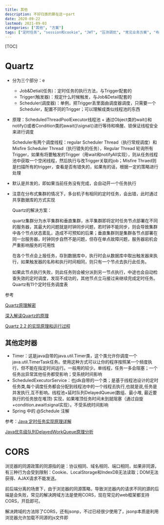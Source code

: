 ```yaml
---
title: 其他
description: 不好归类的算在这一part
date: 2020-09-22
lastmod: 2021-09-03
categories: ["其他", "方案"]
tags: ["定时任务", "session和cookie", "JWT", "压测调优", "常见业务方案", "布隆过滤器", "淘汰算法"]
---
```


[TOC]

# Quartz

* 分为三个部分：e
  * Job&Detial(任务)：定时任务的执行方法，与Trigger配套的
  * Trigger(触发器)：规定什么时候触发，与Job&Detail配套的
  * Scheduler(调度器)：单例，把Trigger丢里面由调度器调度，只需要一个Scheduler，配置不同的Trigger；可以理解成类似线程池的东西

* 原理：ScheduledThreadPoolExecutor线程池 + 通过Object类的wait()和notify()或者Condition类的await()\signal()进行等待和唤醒、锁保证线程安全 来进行调度

  Scheduler有两个调度线程：regular Scheduler Thread（执行常规调度）和Misfire Scheduler Thread（执行错失的任务），Regular Thread 轮询所有Trigger，如果有将要触发的Trigger（用wait和notifyAll实现），则从任务线程池中获取一个空闲线程，然后执行与改Trigger关联的job；Misfire Thraed则是扫描所有的trigger，查看是否有错失的，如果有的话，根据一定的策略进行处理

* 默认是并发的，即如果当前任务没有完成，会自动开一个任务执行

* 注意在分布式集群的情况下，多台机子有相同的定时任务，会出错，此时通过共享数据库的方式实现

  Quartz的解决方案：

  quartz集群分为水平集群和垂直集群，水平集群即将定时任务节点部署在不同的服务器，其最大的问题就是时钟同步问题，若时钟不能同步，则会导致集群中各个节点状态紊乱，造成不可预知的后果；垂直集群则是集群各节点部署在同一台服务器，时钟同步自然不是问题，但存在单点故障问题，服务器宕机会严重影响服务的可用性

  在各个节点会上报任务，存到数据库中，执行时会从数据库中取出触发器来执行，如果触发器的名称和执行时间相同，则只有一个节点去执行此任务。

  如果此节点执行失败，则此任务则会被分派到另一节点执行，中途也会自动检查失效的定时调度，发现不成功的，其他节点立马接过来继续完成定时任务。Quartz有11个定时任务调度表

参考

[Quartz原理解密](https://www.cnblogs.com/Dorae/p/9357180.html)

[深入解读Quartz的原理](https://blog.csdn.net/scgyus/article/details/79360316)

[Quartz 2.2 的实现原理和运行过程](https://blog.csdn.net/xlxxcc/article/details/52104463)

## 其他定时器

  * Timer：这是java自带的java.util.Timer类，这个类允许你调度一个java.util.TimerTask任务。使用这种方式可以让你的程序按照某一个频度执行，但不能在指定时间运行。一般用的较少。单线程，任务一多会阻塞；一个任务出异常其他任务都受影响；受系统时间影响
  * ScheduledExecutorService：也jdk自带的一个类；是基于线程池设计的定时任务类,每个调度任务都会分配到线程池中的一个线程去执行,也就是说,任务是并发执行,互不影响。线程池+延时队列DelayedQueue(数组、最小堆, 最近要执行的任务放在堆顶) 实现，如果堆顶任务时间未到就阻塞（通过自旋+condition.await\signal实现）。不受系统时间影响
  * Spring 中的 @Schedule  注解

参考：[Java 定时任务实现原理详解](https://blog.csdn.net/u013332124/article/details/79603943)

[Java优先级队列DelayedWorkQueue原理分析](https://www.jianshu.com/p/587901245c95)

# CORS

浏览器的同源政策的同源指的是：协议相同、域名相同、端口相同，如果非同源，有三种行为会受到限制：Cookie、LocalStorage和IndexDB无法读取；DOM无法获得、AJAX请求不能发送。

前后端分离的场景下，由于浏览器的同源策略，导致浏览器内的请求不同的源的后端是会失败，常见的解决跨域方法是使用CORS，现在常见的web框架都支持CORS，开启即可。

解决跨域的方法除了CORS，还有jsonp，不过已经很少使用了，jsonp本质是利用浏览器允许加载不同源的js文件即<script>标签等，将跨域请求<script>标签里，返回一段可执行的js代码，其中包含了请求结果，通常是json格式，前端通过返回的js代码执行回调获取结果。

详情见 [跨域资源共享 CORS 详解](http://www.ruanyifeng.com/blog/2016/04/cors.html)

对于跨域产生的问题，如CSRF跨域请求攻击的解决方案，可参考：[美团:如何防止csrf](https://tech.meituan.com/2018/10/11/fe-security-csrf.html)

# session和cookie

- 首先Http是无状态的，因此需要通过session、cookie来达到记录用户状态的目的。

- 传统的session、cookie：session存用户信息，保存在服务端中，cookie里存session对应的sessionId，保存在客户端中，用于找到对应的session，每次请求都会带上该cookie来表示此用户。

- 由于现在实例的部署不可能只部署一个，一般都是集群部署，因此session不可以只存在一个实例的内存中，因此引入Redis来存用户的登录信息

- 现在一般使用 token + Redis来实现 cookie - session 机制，本质上差不多，前端的cookie更多的是存token的信息而已，token也可以存在LocalStorage或sessionStorage中，发送请求时一般是把token的值放在请求头中，而不会把cookie发给后端，这样可以避免当用户禁用cookie导致功能不可用，还有CSRF问题。

# JWT

JWT = JSON WEB TOKEN

## 原理

JWT实际上是一个token(令牌)，分为三部分：Header(头部)、Payload(负载)、Signature(签名)。

Header(头部) ：两部分组成，记录令牌类型和JWT的签名算法，一般是HMACSHA256。

Payload(负载)： 记录用户登录信息(官方规范默认是不加密的，分为官方字段和私有字段）。

Signature(签名) ：记录将 Header、Payload和服务端的密钥组合起来，使用Header(头部)里规定的方式加密。

比如header里保存的加密方式是HMACSHA256，`签名 Signature = HMACSHA256(base64URL(header) + "." + base64URL(payload) + "." + 保存在后端的密钥)`

最后的JWT = `base64URL(Header) + "." + base64URL(Payload) + "." + Signature`，后端收到该JWT后验证该签名是否正确，来判断JWT里的用户信息是否可靠。

**base64**：64指的是A-Z,a-z，0-9，+，/，将待转换的字符串转成二进制流，每3个8位转成4个6位，6位的二进制数转成十进制，根据码表找到对应的字符，以=号做后缀，凑齐位数

一般是为了解决一些字符编码的问题，将非ASCII字符转化为ASCII字符，还有就是可以对数据做简单加密，base64URL在base64的基础上增加对一些符号的编解码，比如把"-"替换成"+"，使得它可以出现在url中。

**HMACSHA256**：摘要算法，一般用于验证签名是否一致

## 使用

可以存储在浏览器的本地缓存localStorage或者cookie中，发送请求的时候放在cookie里，或者放在请求头中

- JWT的目的是让服务器不保存任何session数据，让后端变成无状态的，因此没办法主动废弃某个token，一旦签发了JWT，在到期之前就会始终有效，如果想要实现这种功能，必然需要在后端保存JWT，就违背了JWT的设计初衷了。
- 要让JWT实现 续签 和 主动过期功能，必定需要在后端保存JWT
  - jwt主动过期问题，使用黑名单即可；分成两点，客户端要求失效，服务端记录token到黑名单；用户重置密码，服务端记录uid-time键值对，在此之前的token全部失效；客户端把保存的jwt删掉是没用的，此时的jwt依然有效，只是客户端没记录而已
  - jwt续签问题，一种解决方式是jwt中存储过期时间，服务端设置刷新时间，请求时判断是否在过期时间或刷新时间，在刷新时间内进行token刷新，失效token记入黑名单；
  - 而黑名单过大问题，可以采用记录UID-刷新时间方式解决，判断jwt签发时间，jwt签发时间小于UID-刷新时间的记为失效
- 个人认为JWT的生成方式本身是有一套规范的，在实际使用过程中也可以对他进行改动，本质上还是一个签名校验而已，一般会对JWT进行魔改，比如使用Header(头部)里的加密方式加密Signature(签名)，Signature(签名)加密Header(头部) 和Payload(负载) 这两部分，服务器里的私钥解密Payload(负载)，得到需要的登录信息，不通过简单的base64URL编码，不对外暴露，签名算法或者签名里的密钥的方式可以改成其他等。

JWT参考：[JWT 超详细分析](https://learnku.com/articles/17883)

# CAS模型 - SSO(单点登录)

可参考：[CAS实现单点登录SSO执行原理探究](https://blog.csdn.net/javaloveiphone/article/details/52439613)，讲得算是比较明白，这里是总结基于CAS模式改的单点登录模式

- 第一次访问时，由于没有访问的token，会引导至登录

![第一次访问](https://github.com/Nixum/Java-Note/raw/master/picture/sso-first-access.png)

- 再次访问Web-1时，由于前端已存了token，直接使用token进行请求即可

- 已登录Web-1时去访问Web-2，会通过后端认证中心实现单点登录

![第二次访问](https://github.com/Nixum/Java-Note/raw/master/picture/sso-second-access.png)

这里在总结一下关于GrantTicket和ServiceTicket，跟CAS模型中提到的TGT、ST、PGT这些东西是类似的，本质是作为验证的票据，图中的GrantTicket、ServiceTicket、token含义如下

GrantTicket：全局会话票据，保存在登录页，通过GrantTicket才能换取ServiceTicket；

ServiceTicket表示访问资源的一次性票据，根据ServiceTicket换取token，换取后失效；

token：登录凭证

GT、ST和token都是保存在Redis中的，他们在Redis中的存储结构如下

```
key：TOKEN_${Token的值}
value:
{
    "createTime": 1565961654807,
    "accountId": "123",
    // 用户其他信息
    "grantTicket": ${GrantTicket的值}  // token关联GT，用于注销时实现全局注销
}

key：GRANT_TICKET_${GrantTicket的值}
value:
{
    "createTime": 1565961654807,
    "accountId": "123",
}

key：SERVICE_TICKET_${ServiceTicket的值}
value:
{
    "createTime": 1565961654807,
    "grantTicket": ${GrantTicket的值} // ST关联GT，用于判断该ST是否有效，换取token后删除
}

// token与grantTicket的记录，注销时，根据token中关联的GT，找到所有与之关联的token，进行删除，这里推荐使用Redis的scan命令进行分段查询，原因是Redis是单线程的，如果数据量太大使用keys命令遍历太久，阻塞Redis接收其他命令
key：{grantTicket}-{token}
value：无
```

# 基于OAuth2.0的第三方登录

可参考：[理解OAuth 2.0](https://www.ruanyifeng.com/blog/2014/05/oauth_2_0.html)，这样基本就入门了，这里是总结项目中如何接入，一般在集成facebook和google的第三方登录也是类似的流程机制，这里只用到了access_token，对于refresh_token，是用来延长access_token的过期时间的，减少短时间内的重复登录，这里就没有涉及到了

![基于OAuth2的第三方登录](https://github.com/Nixum/Java-Note/raw/master/picture/基于oauth2的第三方登录流程.png)

为什么要后端要根据code + clientId + secret换成access_token，再根据access_token换用户个人信息？

为什么后端不直接code + clientId + secret换用户个人信息呢？

主要还是为了安全，防止中间人攻击

* 重定向的参数是带在url里的，是直接暴露在客户端的，如果直接返回access_token就不安全，因此才多了code这一层，为了降低code被拦截泄漏后的风险，code的过期时间一般都很短，且是一次性的；

* 另外就是后端对于外部的请求都是不信任的，因此接收到的参数(code)首先还要配合凭证去验证其合法性，对于验证通过后获得的access_token也有更多的操作空间，由后端持有，不会暴露出去

  像上图那种登录方案，后端只需要用户个人信息换完token就算完事了，所以看起来好像直接使用code + clientId + secret换用户个人信息就行，但是如果此时需要再获取用户的其他信息，就没有没办法再用code去换了，只能要求用户再次登录，此时如果有access_token就显得多么重要了

# 压测

总结一下做过的压测，压测工具jmetter，利用jmette可以多线程并发请求和可以实时查看简易报告的能力

1. 先对被压测服务的接口针对不同场景编写压测用例，设定好TPS的起始和目标值，作为压测计划

2. 画压测机器部署关系图，部署压测环境

   *  对于被压测的服务，一般会mock掉与该服务相关关联的服务，比如该服务还连了数据库，该接口请求依赖一些独立部署的中间件，或者依赖其他服务，则会对这些相关的依赖用桩来代替，用于维持通信，以减少这些额外服务的影响。

   * 一般一台机器只部署一个服务，特别是被压测服务，此外还要注意被压测服务所在的机器上网络设置相关的参数，比如TCP最大连接数、回收策略之类的设置

3. 编写压测脚本，压测脚本越简单越好，尽量让压测工具不影响被压测服务，**脚本最重要的几个设置**： 发起请求时的并发线程数、响应的断言、TPS数，其他那些花里胡哨的输出树状图，饼图啊那些都不用配了，用最简单的报告输出即可

4. 部署完后，将脚本配置放到jmeter的机器上，启动压测

   ```
   nohup java -jar bin/ApacheJMeter.jar -n -t jmetter脚本路径/config.jmx > test.out &
   ```

   输出到当前目录下的test.out文件里，这里启动是使用默认参数启动，如果对jmetter的JVM设置有要求，也可以在启动时指定JVM参数，如

   ```
   nohup java -server -XX:+HeapDumpOnOutOfMemoryError -Xms512m -Xmx512m -XX:+UseG1GC -XX:MaxGCPauseMillis=250 -XX:G1ReservePercent=20 -Djava.security.egd=file:/dev/urandom -jar bin/ApacheJMeter.jar -n -t jmetter脚本路径/config.jmx > test.out &
   ```

   压测开启后可以打开test.out文件查看压测报告

5. 一般是按照TPS从小往大压，小的TPS压，在正常延时的情况下可以先判断程序是否有问题，比如内存泄漏，内存溢出，没问题了再逐步往大了压。如果先从大往小压，延时又上不去，此时判断不了是程序内部问题还是过大的TPS导致。压测时间一般最少压一天

6. 输出压测报告

一般有如下几个点要注意，这些点到时也要输出到压测报告上

| 监控点                                | 说明                                                         |
| ------------------------------------- | ------------------------------------------------------------ |
| jmetter端的TPS、延时、错误率          | 观察TPS是否符合预期、延时是否达到预期且稳定、错误率要为0。**当程序正常时降低RT的手段**：减少不必要的日志输出、业务逻辑算法是否还有优化空间，是否有IO占用或者频繁序列化反序列化、内部队列是否阻塞 |
| 被压测服务的gc                        | fgc，ygc不要太频繁，一般来说**fgc 一小时要小于3~4次**；**ygc一分钟要小于3~4次为佳**。 |
| jmetter端的CPU、内存使用率等          | 注意jmetter端的CPU是否过高或波动很大，避免影响压测结论       |
| 被压测服务端的CPU、磁盘、内存使用率等 | 如果cpu过高，如果连续达到90以上，基本上是内存泄漏导致了频繁的fgc；磁盘的占用情况，注意生成的日志是否把磁盘占满了 |

使用 `jstat -gcutil [pid] [时间间隔，每几秒打印] [打印次数]`查看GC情况

当被压测端的gc不正常时，应尽量保存事发环境

​	1、收集内存使用基本情况统计：`jmap -heap [pid] > [文件名，如heap.log]`


​	2、收集线程堆栈运行信息：`jstack [pid] > [文件名，如stack.log]`

​	3、收集内存详细使用信息，生成dump内存快照：`jmap -dump:format=b,file=[文件名，如heap.dump] [pid]`


一般使用eclipse mat工具进行内存快照的分析，排查出内存泄漏的问题。

mat的使用参见：[Eclipse MAT内存分析工具](https://www.cnblogs.com/yueshutong/p/9824772.html)

**一般压测脚本的模板：**

```xml
<?xml version="1.0" encoding="UTF-8"?>
<jmeterTestPlan version="1.2" properties="3.2" jmeter="3.2 r1790748">
  <hashTree>
    <TestPlan guiclass="TestPlanGui" testclass="TestPlan" testname="测试计划" enabled="true">
        <!-- 一般写压测计划中的序号+名称 -->
      <stringProp name="TestPlan.comments"></stringProp>
      <boolProp name="TestPlan.functional_mode">false</boolProp>
      <boolProp name="TestPlan.serialize_threadgroups">false</boolProp>
      <elementProp name="TestPlan.user_defined_variables" elementType="Arguments" guiclass="ArgumentsPanel" testclass="Arguments" testname="用户定义的变量" enabled="true">
        <collectionProp name="Arguments.arguments"/>
      </elementProp>
      <stringProp name="TestPlan.user_define_classpath"></stringProp>
    </TestPlan>
    <hashTree>
      <ThreadGroup guiclass="ThreadGroupGui" testclass="ThreadGroup" testname="Thread Group" enabled="true">
        <stringProp name="ThreadGroup.on_sample_error">continue</stringProp>
        <elementProp name="ThreadGroup.main_controller" elementType="LoopController" guiclass="LoopControlPanel" testclass="LoopController" testname="循环控制器" enabled="true">
          <boolProp name="LoopController.continue_forever">false</boolProp>
          <intProp name="LoopController.loops">-1</intProp>
        </elementProp>
        <stringProp name="ThreadGroup.num_threads">500</stringProp>                                             <!-- 发起请求时的并发线程数，这里设置为500个并发线程，表示使用这么多的线程数来达到下面设置的TPS数 -->
        <stringProp name="ThreadGroup.ramp_time">8</stringProp>
        <longProp name="ThreadGroup.start_time">1509332694000</longProp>
        <longProp name="ThreadGroup.end_time">1509332694000</longProp>
        <boolProp name="ThreadGroup.scheduler">false</boolProp>
        <stringProp name="ThreadGroup.duration"></stringProp>
        <stringProp name="ThreadGroup.delay"></stringProp>
      </ThreadGroup>
      <hashTree>
        <HTTPSamplerProxy guiclass="HttpTestSampleGui" testclass="HTTPSamplerProxy" testname="click http request" enabled="true">
          <elementProp name="HTTPsampler.Arguments" elementType="Arguments" guiclass="HTTPArgumentsPanel" testclass="Arguments" testname="用户定义的变量" enabled="true">
            <collectionProp name="Arguments.arguments"/>
          </elementProp>
          <stringProp name="HTTPSampler.domain">192.168.1.123</stringProp>         <!-- 此处为被压测服务的host -->
          <stringProp name="HTTPSampler.port">12345</stringProp>                    <!-- 此处为被压测服务的port -->
          <stringProp name="HTTPSampler.protocol">http</stringProp>
          <stringProp name="HTTPSampler.contentEncoding"></stringProp>
          <stringProp name="HTTPSampler.path">${__StringFromFile(/home/urls.log,,,)}</stringProp>  <!-- 发起的http请求uri从文件读取，文件路径 -->
          <stringProp name="HTTPSampler.method">GET</stringProp>
          <boolProp name="HTTPSampler.follow_redirects">false</boolProp>
          <boolProp name="HTTPSampler.auto_redirects">false</boolProp>
          <boolProp name="HTTPSampler.use_keepalive">true</boolProp>
          <boolProp name="HTTPSampler.DO_MULTIPART_POST">false</boolProp>
          <stringProp name="HTTPSampler.embedded_url_re"></stringProp>
          <stringProp name="HTTPSampler.implementation">Java</stringProp>
          <stringProp name="HTTPSampler.connect_timeout"></stringProp>
          <stringProp name="HTTPSampler.response_timeout"></stringProp>
        </HTTPSamplerProxy>
        <hashTree/>
        <ResponseAssertion guiclass="AssertionGui" testclass="ResponseAssertion" testname="Response Assertion" enabled="true">
          <collectionProp name="Asserion.test_strings">
            <stringProp name="49586">200</stringProp>                                       <!-- http请求的响应断言，要求返回的http code为200才判定为成功 -->
          </collectionProp>
          <stringProp name="Assertion.test_field">Assertion.response_code</stringProp>
          <boolProp name="Assertion.assume_success">false</boolProp>
          <intProp name="Assertion.test_type">8</intProp>
        </ResponseAssertion>
        <hashTree/>
        <ConstantThroughputTimer guiclass="TestBeanGUI" testclass="ConstantThroughputTimer" testname="Constant Throughput Timer" enabled="true">
          <intProp name="calcMode">1</intProp>
          <doubleProp>
            <name>throughput</name>
            <value>30000.0</value>          <!-- 1分钟内发起的请求数，换算为tps为500 -->
            <savedValue>0.0</savedValue>
          </doubleProp>
        </ConstantThroughputTimer>
        <hashTree/>
      </hashTree>
    </hashTree>
    <WorkBench guiclass="WorkBenchGui" testclass="WorkBench" testname="工作台" enabled="true">
      <boolProp name="WorkBench.save">true</boolProp>
    </WorkBench>
    <hashTree/>
  </hashTree>
</jmeterTestPlan>
```

# 调优

参考：https://tech.meituan.com/2016/12/02/performance-tunning.html

# 业务相关

## 防止表单重复提交

**场景**：用户点击下单页面，跳转至下单页面，提交订单，此时有可能网络原因或者用户点击多次，导致订单重复提交。

**解决**：用户跳转至下单页前，会先获取订单号(也作为订单表主键)，将订单号绑定在下单页，利用数据库主键唯一的特性，让创建订单的操作变成幂等性。

## 解决ABA问题

**场景：**类似MySQL的丢失更新，比如有操作1，操作2先后对记录A进行更新，操作1的响应丢失导致重试，此时操作2已经更新成功，操作1重试时会覆盖操作2的更新。

**解决：**通过版本号解决，订单表增加一列作版本号，版本号可以使用递增序列、时间戳等，通过比较版本号来确定操作的先后顺序，更新成功时也需要更新版本号。

## 流量大、数据量大的商品详情页数据存储

**场景：**一般商品详情页都是访问量最大的页面，比如用户做商品对比、查看商品详情都需要，另外就是商品详情页一般涉及很多数据，如下，且后端存储的sku量也是巨大的，直接分多张表去存虽然可以实现，但是性能就一般了。

```
商品
├── 基本信息
│    ├── 标题、副标题
│    ├── 价格：原价、促销价
│    └── 颜色、规格等
├── 商品参数
├── 商品介绍
├── 图片视频
来自其他系统的
├── 促销信息
├── 推荐商品
├── 评论、评价
├── 配送信息
└── 店铺信息
```

**解决：**分析不同的数据特性，比如有些数据是热点的、相对固定的、不常被修改的、需求变化不大的等各种维度去划分，进行不同存储。动态数据、实时数据还是照旧，该怎么处理怎么处理，其他的可以：

1. 套一层缓存在数据库外面，查询数据先缓存后数据库

2. 针对每个不同的spu有不同的商品属性，则可以使用NoSQL来解决

3. 针对图片、视频等数据，使用对象存储、CDN解决，比如AWS S3，直接通过其提供的API进行访问，将这部分的压力转移到云服务厂商

4. 将相对固定的数据静态化，比如商品介绍，其包含了大量的文字、图片、视频等，可直接将这一部分保存成HTML文件中，访问时直接返回HTML文件，保存成HTML还可以配合CDN进行加速

## 针对SQL方面的优化

* 可以起一个SQL检查脚本，检查执行时间过长的SQL，如果超过指定时间的，进行记录和kill，再进行优化，把慢SQL解决掉，避免多个执行时间过长的SQL拖垮整个数据库。
* 主从分离，读写分离，服务降级
* 分析SQL执行和访问量间的关系，数据库CPU利用率变化
* MySQL单次查询扫描的数据量控制在千万级别内，单次扫描的数据量在百万级别是可以接受，理论上查询都应该使用索引，避免全表扫描

## 对象存储原理

* 本质是一个规模很大的分布式Key-value集群，外加一个保存集群节点信息、文件信息和映射关系(统称为元数据)的节点集群，在最外层再加上一个Gateway来对外提供服务即可。
* 针对图片、视频等大文件，在存储时会将其拆分成多个大小相等的块Block，一般是几十KB到几MB，便于管理，也可以分散到不同节点，提升并行读写性能。
* 由于分成的块太小，数量多，一般也不是直接进行管理的，而是将一些块进行聚合，放到容器里，类似分片的概念，主从复制时，也是直接复制这些块即可，不用再复制多日志

## 跨系统数据实时同步

* 采用Bin Log + MQ的方式，将上游数据实时同步到下游其他系统的数据库中，为了确保数据一致性，必须顺序读取Bin Log，因此MQ的主题也必须设置为只有一个分区，才能保证Bin Log有序。
* 当下游系统想要扩展消费能力时，不可盲目增加同步线程数和MQ主题分区，由于Bin Log的顺序性，要确保多线程消费时，不会对数据产生影响，所以可以将具有因果一致性的Bin Log发布给同一主题分区，才可以多线程同步消费。具体可参考MySQL 5.6版本后多线程处理Bin Log的做法。

## 不停机情况下更换数据库

* 利用Bin Log或者复制状态机理论，增加一个新库和同步服务。先将旧库上的数据快照同步到新库，对于旧库的新数据，使用同步服务进行同步复制
* 改造旧服务，增加双写新旧两个库的功能，添加功能开关，使其能够只写旧库、只写新库、同步双写的功能
* 开关打至只写旧服务，利用同步服务同步数据，等改造后的旧服务能稳定运行，验证新旧两个库的数据是否一致；一致之后将改造后的旧服务的开关打至同步双写，关闭同步服务，此时仍然以数据写至旧库为主，写新库失败则进行人工干预，此外，双写时可能会存在数据不一致，此时需要针对这一小段时期上线数据对比与补偿服务，验证和补充新旧数据不一致问题；待最终稳定后，才将开关打至只写新服务，实现数据库替换的平滑过渡。

## 海量数据处理

针对的是埋点数据、日志数据、访问数据、点击数据、监控数据等，一般采用先存储后计算的方式

* 使用Kafka存储，上游系统将海量数据采集后发给KafKa，利用Kafka无限消息堆积和超高吞吐，存储数据，再由下游系统进行订阅消费即可。这种方案适合短时间的海量数据处理。关键词：分布式流数据存储。
* HDFS存储 + Hive查询 或者 ES查询
* 针对监控数据，可以使用时序数据库，例如Prometheus

## API协议设计

其实分成了API和协议两部分

* 一般API会符合Restful规范，由行为 + 资源组合而成；
* 协议一般就包含了请求/响应头和响应/请求体的内容，参数结构化，比如参数类型是Hash，就不要存成String，值是Hash的序列化后的字符串；
* 响应结果要统一，尽量不要因为参数的不同而返回不同类型的响应结构
* 需要考虑认证和安全相关，比如是否需要签名、票据、token等
* 多服务之间，保证风格一致
* 考虑幂等；
* 加入版本控制，加在URL上，或者请求头有个字段标识；

# 布隆过滤器

本质上是基于hash的概率性数据结构，是一个很长的二进制数组，主要用于判断元素可能存在集合中，或者一定不在集合中。

## 原理

1. 有一个长度为m的bit数组，初始每个bit都是0，另外还有k个hash函数；
2. 当加入一个元素时，先调用k个hash函数得到k个结果，将这k个结果与bit数组长度取模得到k个数组下标，将这k个数组下标对应的值置为 1；
3. 查询元素时，同样经过上面步骤的计算，最终得到k个数组下标，判断这些下标对应的值是否为1，如果为1，说明元素可能存在，如果有一个不为1，说明元素一定不存在，返回结果；

## 误判率计算

> 涉及到3个重要的参数：
>
> 1. `m`表示bit数组的长度
> 2. `k`表示散列函数的个数
> 3. `n`表示插入的元素个数
>
> 布隆过滤器中，一个元素插入后，某个bit为0的概率是`(1 − 1/m)^k`
>
> n元素插入后，某个bit为0的概率是`(1 − 1/m)^(n*k)`
>
> false positive的概率是`(1−(1−1/m)^n*k)^k`
>
> 因为需要的是`k`个不同的bit被设置成1，概率是大约是`(1−e^(−k*n/m))^k`
>

## 实现

可以基于redis实现，但这里只给出go版本的实现，支持并发安全

```go
const (
	mod7       = 1<<3 - 1
	bitPerByte = 8
)

type Filter struct {
	lock       *sync.RWMutex
	concurrent bool
	// 长度之所以要取2的指数是因为要将取模操作优化成与操作， % 等于 &(2^n-1)
	m     uint64 // bit array of m bits, m will be ceiling to power of 2
	n     uint64 // number of inserted elements
	log2m uint64 // log_2 of m
	k     uint64 // the number of hash function
	keys  []byte // byte array to store hash value
}

func New(size uint64, k uint64, race bool) *Filter {
	log2 := uint64(math.Ceil(math.Log2(float64(size))))
	filter := &Filter{
		m:          1 << log2,
		log2m:      log2,
		k:          k,
		keys:       make([]byte, 1<<log2),
		concurrent: race,
	}
	if filter.concurrent {
		filter.lock = &sync.RWMutex{}
	}
	return filter
}

func (f *Filter) Add(data []byte) *Filter {
	if f.concurrent {
		f.lock.Lock()
		defer f.lock.Unlock()
	}
	h := baseHash(data)
	for i := uint64(0); i < f.k; i++ {
		loc := location(h, i)
		slot, mod := f.location(loc)
		f.keys[slot] |= 1 << mod
	}
	f.n++
	return f
}

// location returns the bit position in byte array
// & (f.m - 1) is the quick way for mod operation
func (f *Filter) location(h uint64) (uint64, uint64) {
	slot := (h / bitPerByte) & (f.m - 1)
	mod := h & mod7
	return slot, mod
}

// baseHash returns the murmur3 128-bit hash
func baseHash(data []byte) []uint64 {
	a1 := []byte{1} // to grab another bit of data
	hasher := murmur3.New128()
	hasher.Write(data) // #nosec
	v1, v2 := hasher.Sum128()
	hasher.Write(a1) // #nosec
	v3, v4 := hasher.Sum128()
	return []uint64{
		v1, v2, v3, v4,
	}
}
```

# 淘汰算法

## LRU

java实现，非线程安全

```java
// 注意每一次对节点有操作对需要同时操作 nodeMap和lruQueue
// LRU本质是利用 hashMap 和 双向链表 实现
public class LRUCache {

  private Map<String, Node> nodeMap;
  private DoubleLinkedList lruQueue;
  private int size = 0;

  public LRUCache() {
    this(3);
  }

  public LRUCache(int size) {
    this.size = size;
    this.nodeMap = new HashMap<>();
    this.lruQueue = new DoubleLinkedList();
  }


  public String get(String key) {
    Node n = nodeMap.get(key);
    if (n == null) {
      return null;
    }
    // 获取后直接放到到最前的位置
    put(n.key, n.value);
    return n.value;
  }

  public void put(String key, String value) {
    Node newNode = new Node(key, value);
    // 如果包含，则放到最前
    if (nodeMap.containsKey(key)) {
      lruQueue.remove(nodeMap.get(key));
      lruQueue.addFirst(newNode);
      // 记得更新map
      nodeMap.put(key, newNode);
    } else {
      // 如果满了，则移除最后一个
      if (size <= lruQueue.size()) {
        Node last = lruQueue.removeLast();
        nodeMap.remove(last.key);
      }
      nodeMap.put(key, newNode);
      lruQueue.addFirst(newNode);
    }
  }

  private class Node {
    private String key;
    private String value;
    private Node pre;
    private Node next;

    public Node(String key, String value) {
      this.key = key;
      this.value = value;
    }
  }

  // 封装双向链表方法，构建时要注意前后节点指向和空指针问题
  private class DoubleLinkedList {
    private Node head;
    private Node tail;
    private int count = 0;

    public void addFirst(Node n) {
      if (head == null) {
        tail = n;
      }
      count ++;
      n.next = head;
      if (head != null) {
        head.pre = n;
      }
      head = n;
    }

    public Node removeLast() {
      if (count == 0) {
        return null;
      }
      Node result = tail;
      if (tail.pre != null) {
        tail.pre.next = null;
      } else {
        head = null;
        tail = null;
      }
      count --;
      return result;
    }

    public void remove(Node n) {
      if (count == 0) {
        return ;
      }
      count --;
      if (n.pre != null) {
        n.pre.next = n.next;
      } else {
        head = n.next;
      }
      if (n.next != null) {
        n.next.pre = n.pre;
      } else {
        tail = n.pre;
      }
    }

    public int size() {
      return count;
    }
  }
}
```

golang实现，非并发安全，下面这种写法是平铺了双向链表，链表的长度通过map的长度计算得到

```go
type LRUCache struct {
	nodeMap  map[string]*Node
	head     *Node
	tail     *Node
	cap      int
}

type Node struct {
	key   string
	val   string
	next  *Node
	pre   *Node
}

func NewLRUCache(capacity int) LRUCache {
	return LRUCache{nodeMap: make(map[string]*Node), cap: capacity}
}

func (lru *LRUCache) Get(key string) string {
    if existNode, exist := lru.nodeMap[key]; exist {
        lru.remove(existNode)
        lru.addFirst(existNode)
        return existNode.val
    }
    return ""
}

func (lru *LRUCache) Put(key string, val string) {
    if existNode, exist := lru.nodeMap[key]; exist {
        existNode.val = val
        lru.remove(existNode)
        lru.addFirst(existNode)
        return
    } else {
        newNode := &node{key: key, val: val}
        lru.nodeMap[key] = newNode
        lru.addFirst(newNode)
    }
    if len(lru.nodeMap) > lru.cap {
        delete(lru.nodeMap, lru.tail.key)
        lru.remove(lru.tail)
    }
}

func (lru *LRUCache) addFirst(n *Node) {
	n.pre = nil
    n.next = lru.head
    if lru.head != nil {
        lru.head.pre = n
    }
    lru.head = n
    if lru.tail == nil {
        lru.tail = n
        lru.tail.next = nil
    }
}

func (lru *LRUCache) remove(n *Node) {
    if n == lru.head {
        lru.head = n.next
        if n.next != nil {
            n.next.pre = nil
        }
        n.next = nil
        return
    }
    if n == lru.tail {
        lru.tail = n.pre
        n.pre.next = nil
        n.pre = nil
        return
    }
    n.pre.next = n.next
    n.next.pre = n.pre
}
```

关于并发安全，最简单的实现就是在调用Get和Put方法时加读写锁，但是这种做法锁的粒度比较大，每次会锁住整个底层的双向链表和map，导致在高并发情况下吞吐量不高，优化的思路就是对map分片，通过分片上锁来减小锁的粒度，然后再双向链表节点的操作上进行优化。

```go
func New(capacity int) LRUCache {
	shards := make(map[string]*LRUCacheShard, 256)
	for i := 0; i < 256; i++ {
		shards[fmt.Sprintf("%02x", i)] = &LRUCacheShard{
			Cap:  capacity,
			Keys: make(map[int]*list.Element),
			List: list.New(),
		}
	}
	return LRUCache{
		shards: shards,
	}
}

func (c *LRUCache) Get(key int) int {
	shard := c.GetShard(key)
	shard.RLock()
	defer shard.RUnlock()
	……
}

func (c *LRUCache) Put(key int, value int) {
  	shard := c.GetShard(key)
	shard.Lock()
	defer shard.Unlock()
	……
}

func (c *LRUCache) GetShard(key int) (shard *LRUCacheShard) {
  hasher := sha1.New()
  hasher.Write([]byte(key))
  shardKey :=  fmt.Sprintf("%x", hasher.Sum(nil))[0:2]
  return c.shards[shardKey]
}
```

其中，在Get方法中，如果存在，还需要修改key所在节点的位置，直接调put即可，当然这种方式的粒度还是比较大，再次优化的思路是对map的操作还是得上锁，但对双向链表的操作无需上锁，双向链表移动节点和删除节点可以同时操作，可以通过两个channel实现，[参考](https://github.com/halfrost/LeetCode-Go/blob/master/template/CLRUCache.go)

## LFU

java实现，非线程安全

```java
/**
 * 频次最少使用
 * 设定容量，每次get key会修改使用次数和使用时间，当满容量时，移除次数最少的那个
 * 如果有多个key的使用次数一样，则移除使用时间最旧的那个
 */
public class LFUCache {

    Map<String, String> keyValMap;
    Map<String, Integer> key2FreqMap; // key和使用频率的映射
    // 用LinkHashSet来模拟使用时间，使用LinkHashSet还有一个目的是便于根据key进行删除
    Map<Integer, LinkedHashSet<String>> freq2KeysMap; // 使用频率和key的映射
    int minFreq;
    int cap;

    public LFUCache(int cap) {
        keyValMap = new HashMap<>();
        key2FreqMap = new HashMap<>();
        freq2KeysMap = new HashMap<>();
        this.cap = cap;
        this.minFreq = 0;
    }

    public String get(String key) {
        if (!keyValMap.containsKey(key)) {
            return "";
        }
        increaseFreq(key);
        return keyValMap.get(key);
    }

    public void put(String key, String val) {
        if (this.cap <= 0) {
            return;
        }
        if (keyValMap.containsKey(key)) {
            keyValMap.put(key, val);
            increaseFreq(key);
            return;
        }
        if (this.cap <= keyValMap.size()) {
            removeMinFreqKey();
        }
        keyValMap.put(key, val);
        key2FreqMap.put(key, 1);
        freq2KeysMap.putIfAbsent(1, new LinkedHashSet<>());
        freq2KeysMap.get(1).add(key);
        this.minFreq = 1;
    }

    void increaseFreq(String key) {
        int freq = key2FreqMap.get(key);
        key2FreqMap.put(key, freq+1);
        freq2KeysMap.get(freq).remove(key);
        freq2KeysMap.putIfAbsent(freq + 1, new LinkedHashSet<>());
        freq2KeysMap.get(freq + 1).add(key);
        if (freq2KeysMap.get(freq).isEmpty()) {
            freq2KeysMap.remove(freq);
            if (freq == this.minFreq) {
                this.minFreq++;
            }
        }
    }

    void removeMinFreqKey() {
        LinkedHashSet<String> keys = freq2KeysMap.get(this.minFreq);
        String delKey = keys.iterator().next();
        keys.remove(delKey);
        if (keys.isEmpty()) {
            freq2KeysMap.remove(this.minFreq);
            // 这里无需更新 minFreq 的值，因为该方法是在插入新key时使用，此时minFreq一定是1
        }
        keyValMap.remove(delKey);
        key2FreqMap.remove(delKey);
    }
}
```

golang实现，非并发安全，利用 优先级队列（最小堆） + map实现，使用的是go自带的heap数据结构，通过Item数组结构实现

```go
import "container/heap"

type LFUNode struct {
	val   string
	key   string
	freq  int // 用于优先级，key的使用频率
	count int // 用于当freq相同时的比较淘汰，总的获取次数，类似时间戳的概念
	index int // 最小堆中元素的下标，用于重建最小堆.
}

type PriorityQueue []*LFUNode

func (pq PriorityQueue) Len() int { return len(pq) }

func (pq PriorityQueue) Less(i, j int) bool {
	// 优先根据使用频率排列，相等时才使用count，从小到大排序
	if pq[i].freq == pq[j].freq {
		return pq[i].count < pq[j].count
	}
	return pq[i].freq < pq[j].freq
}

func (pq PriorityQueue) Swap(i, j int) {
	pq[i], pq[j] = pq[j], pq[i]
	pq[i].index = i
	pq[j].index = j
}

func (pq *PriorityQueue) Push(x interface{}) {
	n := len(*pq)
	node := x.(*LFUNode)
	node.index = n
	*pq = append(*pq, node)
}

func (pq *PriorityQueue) Pop() interface{} {
	old := *pq
	n := len(old)
	node := old[n-1]
	old[n-1] = nil  // 防止内存泄露
	node.index = -1 // pop时重置下标保证安全
	*pq = old[0 : n-1]
	return node
}

// 更新最小堆里的元素
func (pq *PriorityQueue) update(node *LFUNode, value string, frequency int, count int) {
	node.val = value
	node.count = count
	node.freq = frequency
	heap.Fix(pq, node.index)
}

// ==========================================
type LFUCache struct {
	cap      int
	pq       PriorityQueue
	nodeMap  map[string]*LFUNode
	counter  int
}

func NewLFUCache(capacity int) LFUCache {
	return LFUCache{
		pq:       PriorityQueue{},
		nodeMap:  make(map[string]*LFUNode, capacity),
		cap:      capacity,
	}
}

func (lfu *LFUCache) Get(key string) string {
	if lfu.cap == 0 {
		return ""
	}
	if node, ok := lfu.nodeMap[key]; ok {
		lfu.counter++
		lfu.pq.update(node, node.val, node.freq+1, lfu.counter)
		return node.val
	}
	return ""
}

func (lfu *LFUCache) Put(key string, value string) {
	if lfu.cap == 0 {
		return
	}
	lfu.counter++
	// 如果存在，增加 frequency，再调整堆
	if node, ok := lfu.nodeMap[key]; ok {
		lfu.pq.update(node, value, node.freq + 1, lfu.counter)
		return
	}
	// 如果不存在且缓存满了，需要删除。在 hashmap 和 pq 中删除。
	if len(lfu.pq) == lfu.cap {
		node := heap.Pop(&lfu.pq).(*LFUNode)
		delete(lfu.nodeMap, node.key)
	}
	// 新建结点，在 hashmap 和 pq 中添加。
	node := &LFUNode{
		val:   value,
		key:   key,
		count: lfu.counter,
	}
	heap.Push(&lfu.pq, node)
	lfu.nodeMap[key] = node
}
```

另一个版本实现，利用go本身提供的双向链表，但是由于go没泛型，在类型推断方面导致整体性能不会很高

```go
type LFUCache2 struct {
	nodeMap       map[string]*list.Element
	freq2NodeList map[int]*list.List
	cap           int
	min           int
}

type node struct {
	key       string
	value     string
	freq      int
}

func NewLFUCache2(capacity int) LFUCache2 {
	return LFUCache2{nodeMap: make(map[string]*list.Element),
		freq2NodeList:    make(map[int]*list.List),
		cap:      capacity,
		min:      0,
	}
}

func (lfu *LFUCache2) Get(key string) string {
	value, ok := lfu.nodeMap[key]
	if !ok {
		return ""
	}
	currentNode := value.Value.(*node)
	lfu.freq2NodeList[currentNode.freq].Remove(value)
	currentNode.freq++
	if _, ok := lfu.freq2NodeList[currentNode.freq]; !ok {
		lfu.freq2NodeList[currentNode.freq] = list.New()
	}
	newList := lfu.freq2NodeList[currentNode.freq]
	newNode := newList.PushFront(currentNode)
	lfu.nodeMap[key] = newNode
	if currentNode.freq-1 == lfu.min && lfu.freq2NodeList[currentNode.freq-1].Len() == 0 {
		lfu.min++
	}
	return currentNode.value
}

func (lfu *LFUCache2) Put(key string, value string) {
	if lfu.cap == 0 {
		return
	}
	// 如果存在，更新访问次数
	if currentValue, ok := lfu.nodeMap[key]; ok {
		currentNode := currentValue.Value.(*node)
		currentNode.value = value
		lfu.Get(key)
		return
	}
	// 如果不存在且缓存满了，需要删除
	if lfu.cap == len(lfu.nodeMap) {
		currentList := lfu.freq2NodeList[lfu.min]
		backNode := currentList.Back()
		delete(lfu.nodeMap, backNode.Value.(*node).key)
		currentList.Remove(backNode)
	}
	// 新建结点，插入到 2 个 map 中
	lfu.min = 1
	currentNode := &node{
		key:       key,
		value:     value,
		freq:      1,
	}
	if _, ok := lfu.freq2NodeList[1]; !ok {
		lfu.freq2NodeList[1] = list.New()
	}
	newList := lfu.freq2NodeList[1]
	newNode := newList.PushFront(currentNode)
	lfu.nodeMap[key] = newNode
}
```

# 参考

极客时间 - 后端存储实战

[布隆过滤器原理及golang实现](https://liangyaopei.github.io/2020/07/29/bloom-filter/)

[LRU / LFU 的青铜与王者](https://halfrost.com/lru_lfu_interview/)
